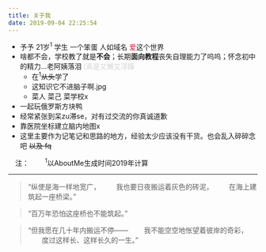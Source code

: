 ```yaml
---
title: 关于我
date: 2019-09-04 22:25:54
---
```


- 予予 21岁<sup>1</sup> 学生 一个笨蛋 人如域名 <font color=#DC143C>爱</font>这个世界
- 啥都不会，学校教了就是**不会**；长期**面向教程**丧失自理能力了呜呜；怀念初中的精力...老阿姨落泪 <font color=#D3D3D3>(真是又懒又浮躁</font>
    - 在<sup>1</sup>~~从头~~学了
    - 这知识它不进脑子啊.jpg
    - 菜人 菜己 菜学校x
- 一起玩俄罗斯方块鸭
- 经常紧张到呆zu滞se，对有过交流的你真诚道歉
- 靠医院坐标建立脑内地图x
- 这里主要作为记笔记和思路的地方，经验太少应该没有干货。也会乱入碎碎念吧 ~~以及 fq~~


&ensp;&ensp;注：
&ensp;&ensp;&ensp;&ensp;<sup>1</sup>以AboutMe生成时间2019年计算


------------------
>“纵使是海一样地宽广，
　　我也要日夜搬运着灰色的砖泥，
　　在海上建筑起一座桥梁。”

>“百万年恐怕这座桥也不能筑起。”

>“但我愿在几十年内搬运不停——
　　我不能空空地怅望着彼岸的奇彩，
　　度过这样长、这样长久的一生。”
